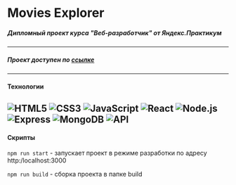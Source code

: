 # Movies Explorer
##### Дипломный проект курса "Веб-разработчик" от Яндекс.Практикум
---
##### Проект доступен по [ссылке](https://movies-yd.nomoredomains.rocks/)
---

#### Технологии
![HTML5](https://img.shields.io/badge/-HTML5-141130?style=for-the-badge&logo=HTML5&logoColor=FF0000)
![CSS3](https://img.shields.io/badge/-CSS3-141130?style=for-the-badge&logo=CSS3&logoColor=009900)
![JavaScript](https://img.shields.io/badge/-JavaScript-141130?style=for-the-badge&logo=JavaScript&logoColor=yellow)
![React](https://img.shields.io/badge/-React-141130?style=for-the-badge&logo=React)
![Node.js](https://img.shields.io/badge/-Node.js-141130?style=for-the-badge&logo=Node.js)
![Express](https://img.shields.io/badge/-Express-141130?style=for-the-badge&logo=Express)
![MongoDB](https://img.shields.io/badge/-MongoDB-141130?style=for-the-badge&logo=MongoDB)
![API](https://img.shields.io/badge/-API-141130?style=for-the-badge)
---

#### Скрипты
`npm run start` - запускает проект в режиме разработки по адресу http:/localhost:3000

`npm run build` - сборка проекта в папке build
